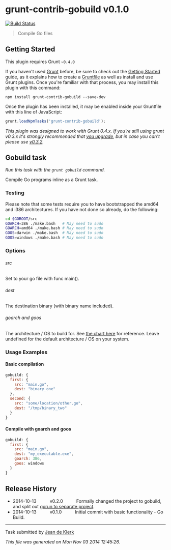 # grunt-contrib-gobuild v0.1.0

[![Build Status](https://travis-ci.org/jadekler/git-grunt-gocompile.svg)](https://travis-ci.org/jadekler/git-grunt-gocompile)

> Compile Go files



## Getting Started
This plugin requires Grunt `~0.4.0`

If you haven't used [Grunt](http://gruntjs.com/) before, be sure to check out the [Getting Started](http://gruntjs.com/getting-started) guide, as it explains how to create a [Gruntfile](http://gruntjs.com/sample-gruntfile) as well as install and use Grunt plugins. Once you're familiar with that process, you may install this plugin with this command:

```shell
npm install grunt-contrib-gobuild --save-dev
```

Once the plugin has been installed, it may be enabled inside your Gruntfile with this line of JavaScript:

```js
grunt.loadNpmTasks('grunt-contrib-gobuild');
```

*This plugin was designed to work with Grunt 0.4.x. If you're still using grunt v0.3.x it's strongly recommended that [you upgrade](http://gruntjs.com/upgrading-from-0.3-to-0.4), but in case you can't please use [v0.3.2](https://github.com/gruntjs/grunt-contrib-cssmin/tree/grunt-0.3-stable).*



## Gobuild task
_Run this task with the `grunt gobuild` command._

Compile Go programs inline as a Grunt task.

### Testing
Please note that some tests require you to have bootstrapped the amd64 and i386 architectures. If you have not done so already, do the following:

```bash
cd $GOROOT/src
GOARCH=386 ./make.bash   # May need to sudo
GOARCH=amd64 ./make.bash # May need to sudo
GOOS=darwin ./make.bash  # May need to sudo
GOOS=windows ./make.bash # May need to sudo
```
### Options

###### src
Set to your go file with func main().

###### dest
The destination binary (with binary name included).

###### goarch and goos
The architecture / OS to build for. See [the chart here](https://golang.org/doc/install/source) for reference. Leave undefined for the default architecture / OS on your system.
### Usage Examples

#### Basic compilation

```javascript
gobuild: {
  first: {
    src: "main.go",
    dest: "binary_one"
  },
  second: {
    src: "some/location/other.go",
    dest: "/tmp/binary_two"
  }
}
```

#### Compile with goarch and goos

```javascript
gobuild: {
  first: {
    src: "main.go",
    dest: "my_executable.exe",
    goarch: 386,
    goos: windows
  }
}
```

## Release History

 * 2014-10-13   v0.2.0   Formally changed the project to gobuild, and split out [gorun to separate project](git@github.com:jadekler/git-grunt-gorun.git).
 * 2014-10-13   v0.1.0   Initial commit with basic functionality - Go Build.

---

Task submitted by [Jean de Klerk](jeandeklerk.com)

*This file was generated on Mon Nov 03 2014 12:45:26.*
